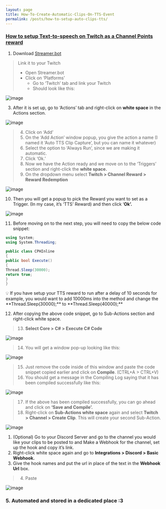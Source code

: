 ```yaml
---
layout: page
title: How-To-Create-Automatic-Clips-On-TTS-Event
permalink: /posts/how-to-setup-auto-clips-tts/
---
```


### [How to setup Text-to-speech on Twitch as a Channel Points reward](./posts/how-to-setup-tts/)

1. Download [Streamer.bot](https://streamer.bot/api/releases/streamer.bot/latest/download)
> Link it to your Twitch
> - Open Streamer.bot
> - Click on ‘Platforms’
>    - Go to ‘Twitch’ tab and link your Twitch
>    - Should look like this: 
    
![image](https://github.com/Hiratsuna/Casual-Blog/assets/130181277/dba623cf-6146-403c-858c-b3c7500a70b5)

3. After it is set up, go to ‘Actions’ tab and right-click on **white space** in the Actions section. 
    
![image](https://github.com/Hiratsuna/Casual-Blog/assets/130181277/a0eb9025-e4ae-4a4a-8e12-e5fa1d5bc764)
    
> 4. Click on ‘Add’
> 5. On the ‘Add Action’ window popup, you give the action a name (I named it ‘Auto TTS Clip Capture’, but you can name it whatever) 
> 6. Select the option to ‘Always Run’, since we are making it automatic. 
> 7. Click ‘Ok.’ 
> 8. Now we have the Action ready and we move on to the ‘Triggers’ section and right-click the **white space.**
> 9. On the dropdown menu select **Twitch > Channel Reward > Reward Redemption**  
    
![image](https://github.com/Hiratsuna/Casual-Blog/assets/130181277/f571d9ab-1352-4488-9575-ca56650ebb71)
    
10. Then you will get a popup to pick the Reward you want to set as a Trigger. (In my case, it’s ‘TTS’ Reward) and then click ‘**Ok’.** 
    
![image](https://github.com/Hiratsuna/Casual-Blog/assets/130181277/ee318a31-a0f5-423e-a245-850f15e63aa3)

11. Before moving on to the next step, you will need to copy the below code snippet: 
    
```csharp
using System;
using System.Threading;
    
public class CPHInline
{
public bool Execute()
{
Thread.Sleep(30000);
return true;
}
}
```  
<aside>
    💡 If you have setup your TTS reward to run after a delay of 10 seconds for example, you would want to add 10000ms into the method and change the **Thread.Sleep(30000);** to **Thread.Sleep(40000);**
</aside>
    
12. After copying the above code snippet, go to Sub-Actions section and right-click white space. 
> 13. **Select Core > C# > Execute C# Code** 
    
![image](https://github.com/Hiratsuna/Casual-Blog/assets/130181277/a418b38f-d733-43e2-8f61-bbf417629aa4)

    
> 14. You will get a window pop-up looking like this: 
    
![image](https://github.com/Hiratsuna/Casual-Blog/assets/130181277/7476c2e2-4f2f-4abe-ab46-ea6fcea699b7)

    
> 15. Just remove the code inside of this window and paste the code snippet copied earlier and click on **Compile**. (CTRL+A > CTRL+V) 
> 16. You should get a message in the Compiling Log saying that it has been compiled successfully like this: 
    
![image](https://github.com/Hiratsuna/Casual-Blog/assets/130181277/dd323d6e-4f7f-42b8-a44d-c11597148153)

    
> 17. If the above has been compiled successfully, you can go ahead and click on **‘Save and Compile’.**
> 18. Right-click on **Sub-Actions white space** again and select **Twitch > Channel > Create Clip**. This will create your second Sub-Action.

![image](https://github.com/Hiratsuna/Casual-Blog/assets/130181277/17aa882e-a49b-45f1-9106-20ebad86774f)

1. (Optional) Go to your Discord Server and go to the channel you would like your clips to be posted to and Make a Webhook for the channel, set up the hook and copy it’s link.
2. Right-click white space again and go to **Integrations > Discord > Basic Webhook.**
3. Give the hook names and put the url in place of the text in the **Webhook Url** box. 
> 4. Paste 
  
![image](https://github.com/Hiratsuna/Casual-Blog/assets/130181277/fba8dfb7-cd2b-49b5-8ce7-75c81d2880de)
    
### 5. Automated and stored in a dedicated place :3
